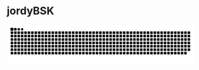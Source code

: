 # jordyBSK
<div align="center">
<img src='https://raw.githubusercontent.com/jordyBSK/jordyBSK/output/snake.svg' alt='Snake Animation'>
</div>